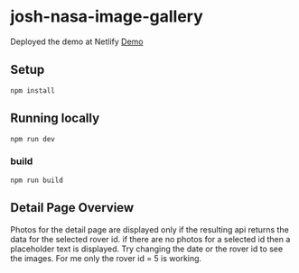 # josh-nasa-image-gallery

Deployed the demo at Netlify
[Demo](https://adorable-choux-9985a0.netlify.app/)

## Setup

```
npm install
```

## Running locally

```
npm run dev

```

### build

```
npm run build
```

## Detail Page Overview

Photos for the detail page are displayed only if the resulting api returns the data for the selected rover id. if there are no photos for a selected id then a placeholder text is displayed.
Try changing the date or the rover id to see the images. 
For me only the rover id = 5 is working. 